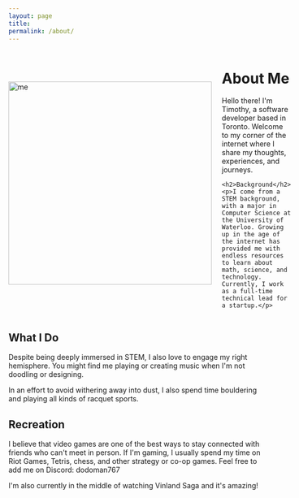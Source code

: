```yaml
---
layout: page
title: 
permalink: /about/
---
```


<div style="display: flex; align-items: center;">
  <img src="../assets/images/head_shot.png" alt="me" style="width: 400px; height: 400px;">
  <div style="margin-left: 20px;">
  <h1>About Me</h1>
    <p>Hello there! I'm Timothy, a software developer based in Toronto. Welcome to my corner of the internet where I share my thoughts, experiences, and journeys.</p>
    
    <h2>Background</h2>
    <p>I come from a STEM background, with a major in Computer Science at the University of Waterloo. Growing up in the age of the internet has provided me with endless resources to learn about math, science, and technology. Currently, I work as a full-time technical lead for a startup.</p>
  </div>
</div>

## What I Do

Despite being deeply immersed in STEM, I also love to engage my right hemisphere. You might find me playing or creating music when I'm not doodling or designing. 

In an effort to avoid withering away into dust, I also spend time bouldering and playing all kinds of racquet sports.

## Recreation

I believe that video games are one of the best ways to stay connected with friends who can't meet in person. If I'm gaming, I usually spend my time on Riot Games, Tetris, chess, and other strategy or co-op games. Feel free to add me on Discord: dodoman767

I'm also currently in the middle of watching Vinland Saga and it's amazing! 
